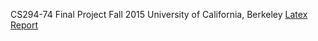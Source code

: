 CS294-74 Final Project
Fall 2015
University of California, Berkeley
[Latex Report](https://www.overleaf.com/3886930xwwgst)
